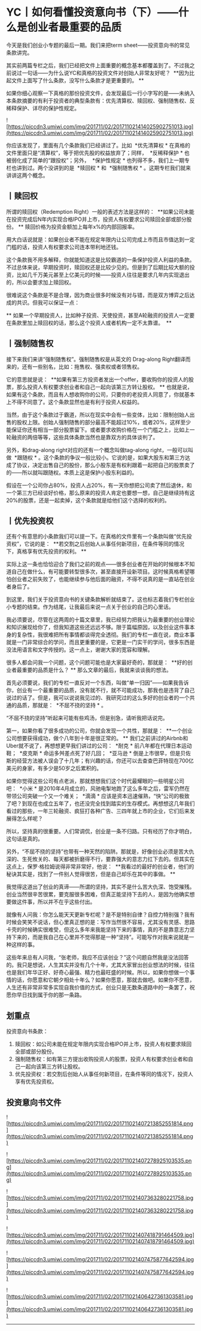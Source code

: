# YC丨如何看懂投资意向书（下）——什么是创业者最重要的品质

今天是我们创业小专题的最后一期。我们来把term sheet——投资意向书的常见条款讲完。

其实前两篇专栏之后，我们已经把文件上面重要的概念基本都覆盖到了。不过我之前说过一句话——为什么说YC和真格的投资文件对创始人非常友好呢？  **因为比起文件上面写了什么条款，没写什么条款才是更重要的。 **

如果你细心观察一下真格的那份投资文件，会发现最后一行小字写的是——未纳入本条款摘要的有利于投资者的典型条款有：优先清算权、赎回权、强制随售权、反稀释保护、详尽的保护性规定。

![https://piccdn3.umiwi.com/img/201711/02/201711021414025902751013.jpg](https://piccdn3.umiwi.com/img/201711/02/201711021414025902751013.jpg)

你应该发现了，里面有几个条款我们已经讲过了。比如  *优先清算权 * 在真格的文件里面只是“清算权”，等于把优先股的权益放弃了；同样，  *反稀释保护 * 也被弱化成了简单的“跟投权”；另外，  *保护性规定 * 也列得不多，我们上一期专栏也讲到过。两个没讲到的是  *赎回权 * 和  *强制随售权 * 。这期专栏我们就来讲讲这两个概念。 

## 丨赎回权

所谓的赎回权（Redemption Right）一般的表述方法是这样的：  **如果公司未能在投资完成后N年内实现合格IPO并上市，投资人有权要求公司赎回全部或部分股份。 ** 赎回价格为投资金额加上每年x%的内部回报率。

用大白话说就是：如果创业者不能在规定年限内让公司完成上市而且市值达到一定门槛的话，投资人有权要求公司连本带利地还钱。

这个条款我不用多解释，你就能知道这是比较霸道的一条保护投资人利益的条款。不过总体来说，早期投资时，赎回权还是比较少见的。但是到了后期比较大额的投资，比如几千万美元甚至上亿美元的时候——投资人往往是要求几年内实现退出的，所以会要求加上赎回权。

很难说这个条款是不是合理，因为商业很多时候没有对与错，而是双方博弈之后达成的共识。但我可以保证一点：

 ** 如果一个早期投资人，比如种子投资、天使投资，甚至A轮融资的投资人一定要在条款里加上赎回权的话，那么这个投资人或者机构一定不太靠谱。  **

## 丨强制随售权

接下来我们来讲“强制随售权”。强制随售权是从英文的 Drag-along Right翻译而来的，还有一些别名，比如：拖售权、强卖权或者领售权。

它的意思就是说：  **如果有第三方投资者发出一个offer，要收购你的投资人的股票，那么投资人有权要求创业者和自己一起向该第三方转让股权。 ** 也就是说，如果有这个条款，而且有人想收购你的公司，只要你的老投资人同意了，你就基本上不得不同意了。这个条款显然也是有利于投资人权益的。

当然，由于这个条款过于霸道，所以在现实中会有一些变体，比如：限制创始人出售的股权上限。创始人强制随售的部分最高不能超过10%，或者20%，这样至少能保证你还有相当一部分股票留下。或者要求收购价格在一个门槛之上，比如上一轮融资的两倍等等，这些具体条款当然也是靠双方的具体谈判了。

另外，和drag-along right对应的还有一个概念叫做tag-along right，一般可以叫做  *跟随权 * 。这个条款的争议一般比较小。它说的是，如果大股东和第三方达成了协议，决定出售自己的股份，那么小股东是有权利跟着一起把自己的股票卖了的——所以就叫跟随权。本质上这是保护小股东利益的。

假设在一个公司你占80%，投资人占20%，有一天你想把公司卖了然后退休，和一个第三方已经谈好价格，那么原来的投资人肯定也要想一想，自己是继续持有这20%的股票，还是一起卖掉，这个条款就是给他们这个选择的权利的。 

## 丨优先投资权

还有个有意思的小条款我们可以提一下。在真格的文件里有一个条款叫做“优先投资权”，它说的是：  **若交割之后创始人从事任何新项目，在条件等同的情况下，真格享有优先投资的权利。 **

实际上这一条也恰恰迎合了我们之前的观点——很多创业者在开始的时候根本不知道自己在做什么，有可能要转型很多次，甚至直接开设新项目。这时候真格希望哪怕创业者之前失败了，也能继续参与他后面的融资，不得不说真的是一直站在创业者身后了。 

到这里，我们关于投资意向书的关键条款解析就结束了。这也标志着我们专栏创业小专题的结束。作为结尾，让我最后来说一点关于创业的自己的心里话。

我必须要说，尽管在这两周的十篇文章里，我已经努力把我认为最重要的创业理论和知识展现给你了，但我知道这些还远远不够。限于篇幅原因，以及创业这件事本身的复杂性，我很难把所有事情都谈得完全透彻。我们的专栏一直在说，商业本事就是一门非常综合的学问，而且更重要的是，它更是一门实干的学问，很多东西是没法用语言和文字传授的。这一点上，谢谢大家的宽容和理解。

很多人都会问我一个问题，这个问题可能也是大家最好奇的，那就是：  **好的创业者最重要的品质是什么？ ** 那么文章的最后，我就来谈谈我的想法。

首先必须要说，我们的专栏一直反对一个东西，叫做“单一归因”——如果我告诉你，创业有一个最重要的品质，没有就不行，就不可能成功，那我也是违背了自己说过的话了。但是，我可以说说我见过的、我研究过的这么多好的创业者的一个共通的品质，那就是：  *不屈不挠的坚持 * 。

“不屈不挠的坚持”听起来可能有些鸡汤，但是别急，请听我把话说完。

第一，如果你看了很多成功的公司，你就会发现一个共性，那就是：  **一个创业公司想要获得成功，做个八年到十年是很正常的。 ** 我们之前讲过的Airbnb和Uber就不说了，再想想更早我们讲过的公司：  *耐克 * 前八年都在代理日本运动鞋；  *皮克斯 * 命运多舛差点死了好几回；  *亚马逊 * 倒是上市很早，但是贝佐斯的经营方法被人误会了十几年；有兴趣的话，你还可以去查查巴菲特现在700亿美元的身家，有多少是50岁之后累积的。

如果你觉得这些公司有点老派，那就想想我们这个时代最耀眼的一些明星公司吧：  *小米 * 是2010年4月成立的，风驰电掣地跑了这么多年之后，雷军仍然在带领公司突破一个又一个难关；  *滴滴 * 应该是资本迅速催熟，“快”公司的极致了吧？到现在也成立五年了，也还没完全找到踏实的生存模式。再想想这几年我们看过的那些，一年三轮融资、疯狂打各种广告、三四年就上市的企业，它们后来发展得怎么样呢？

所以，坚持真的很重要。人们常调侃，创业是一条不归路。只有经历了你才明白，这句话是真的。

另外，“不屈不挠的坚持”也带有一种天然的陷阱。那就是，好像创业必须是苦大仇深的、生死攸关的、每天都被折磨得不行，要靠强大的意志力扛下去的。但其实在这点上，保罗·格拉姆说得非常非常好，他说：  **我看过的最好的创业者，他们的秘诀其实是，找到了一件别人觉得很苦，但是自己却乐在其中的事做。 **

我觉得这道出了创业的真谛——所谓的坚持，其实不是什么苦大仇深、饱受摧残。创业当然很辛苦很累，要克服很多困难，但真正能坚持下去的人，是因为他确实想要做这件事，所以并不在乎这些付出。

就像有人问我：你怎么能天天更新专栏呢？是不是特别自律？自控力特别强？我有时候会笑笑不说话，但心里真正想的是：写作当然很不容易，尤其没有灵感、思路卡壳的时候确实很难受，但这么多年来我能坚持下来的事情，真的不是靠意志力坚持下来的，而是我自己在心里并不觉得那是一种“坚持”。可能写作对我来说就是一种这样的事。

这些年来总有人问我，“张老师，我应不应该创业？”这个问题自然我是没法回答的。我只是想说，人生其实并没有几个十年，尤其大家冒出创业想法的时候，往往也是我们年华正好、好奇心最强、精力也最旺盛的时候。所以，如果你想做一个事情的话，你愿意和它朝夕相处十年么？如果你愿意，那就去做吧。如果你不愿意，人生还有非常非常多实现自我价值的方式，创业只是无数条道路中的一条罢了，祝愿你早日找到属于你的那一条路。 

## 划重点

投资意向书条款：

1. 赎回权：如公司未能在规定年限内实现合格IPO并上市，投资人有权要求赎回全部或部分股份。
2. 强制随售权：如有第三方提出收购投资人的股票，投资人有权要求创业者和自己一起向该第三方转让股权。
3. 优先投资权：若交割后创始人从事任何新项目，在条件等同的情况下，投资人享有优先投资权。


## 投资意向书文件

![https://piccdn3.umiwi.com/img/201711/02/201711021407213852551814.png](https://piccdn3.umiwi.com/img/201711/02/201711021407213852551814.png)

![https://piccdn3.umiwi.com/img/201711/02/201711021407278925103535.png](https://piccdn3.umiwi.com/img/201711/02/201711021407278925103535.png)

![https://piccdn3.umiwi.com/img/201711/02/201711021407363280221758.jpg](https://piccdn3.umiwi.com/img/201711/02/201711021407363280221758.jpg)

![https://piccdn3.umiwi.com/img/201711/02/201711021407418791464509.jpg](https://piccdn3.umiwi.com/img/201711/02/201711021407418791464509.jpg)

![https://piccdn3.umiwi.com/img/201711/02/201711021407475877642594.jpg](https://piccdn3.umiwi.com/img/201711/02/201711021407475877642594.jpg)

![https://piccdn3.umiwi.com/img/201711/02/201711021406427361303581.jpg](https://piccdn3.umiwi.com/img/201711/02/201711021406427361303581.jpg)

---
